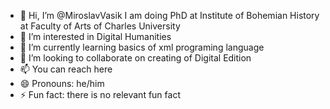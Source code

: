 - 👋 Hi, I’m @MiroslavVasik
  I am doing PhD at Institute of Bohemian History at Faculty of Arts of Charles University
- 👀 I’m interested in Digital Humanities
- 🌱 I’m currently learning basics of xml programing language
- 💞️ I’m looking to collaborate on creating of Digital Edition
- 📫 You can reach here
- 😄 Pronouns: he/him
- ⚡ Fun fact: there is no relevant fun fact

<!---
MiroslavVasik/MiroslavVasik is a ✨ special ✨ repository because its `README.md` (this file) appears on your GitHub profile.
You can click the Preview link to take a look at your changes.
--->
